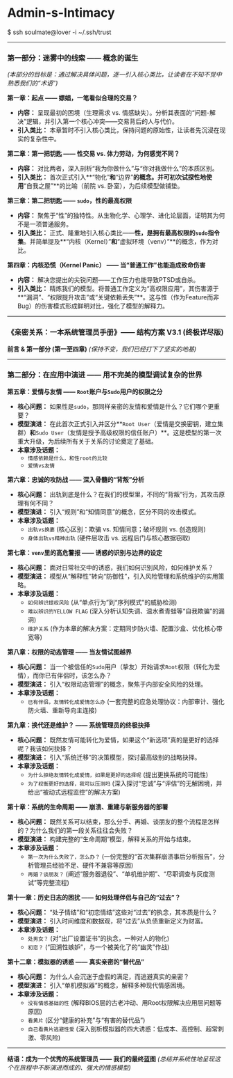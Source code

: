 # Admin-s-Intimacy
$ ssh soulmate@lover -i ~/.ssh/trust

---


### **第一部分：迷雾中的线索 —— 概念的诞生**
*(本部分的目标是：通过解决具体问题，逐一引入核心类比，让读者在不知不觉中熟悉我们的“术语”)*

**第一章：起点 —— 嫖娼，一笔看似合理的交易？**
*   **内容：** 呈现最初的困境（生理需求 vs. 情感缺失）。分析其表面的“问题-解决”逻辑，并引入第一个核心冲突——交易背后的人与代价。
*   **引入类比：** 本章暂时不引入核心类比，保持问题的原始性，让读者先沉浸在现实的复杂性中。

**第二章：第一把钥匙 —— 性交易 vs. 体力劳动，为何感觉不同？**
*   **内容：** 对比两者，深入剖析“我为你做什么”与“你对我做什么”的本质区别。
*   **引入类比：** 首次正式引入**“物化”**和**“边界”**的概念。并可初次试探性地使用**“自我之屋”**的比喻（前院 vs. 卧室），为后续模型做铺垫。

**第三章：第二把钥匙 —— `sudo`，性的最高权限**
*   **内容：** 聚焦于“性”的独特性。从生物化学、心理学、进化论层面，证明其为何不是一项普通服务。
*   **引入类比：** 正式、隆重地引入核心类比——**性，是拥有最高权限的`sudo`指令集**。并简单提及**“内核（Kernel）”**和**“虚拟环境（venv）”**的概念，作为对比。

**第四章：内核恐慌（Kernel Panic） —— 当“普通工作”也能造成致命伤害**
*   **内容：** 解决您提出的尖锐问题——工作压力也能导致PTSD或自杀。
*   **引入类比：** 精炼我们的模型。将普通工作定义为“高权限应用”，其伤害源于**“漏洞”、“权限提升攻击”或“关键依赖丢失”**。这与性（作为Feature而非Bug）的伤害模式形成鲜明对比，强化了模型的解释力。


---

### **《亲密关系：一本系统管理员手册》—— 结构方案 V3.1 (终极详尽版)**

**前言 & 第一部分 (第一至四章)**
*(保持不变，我们已经打下了坚实的地基)*

---

### **第二部分：在应用中演进 —— 用不完美的模型调试复杂的世界**

**第五章：爱情与友情 —— `Root`账户与`Sudo`用户的权限之分**

*   **核心问题：** 如果性是`sudo`，那同样亲密的友情和爱情是什么？它们哪个更重要？
*   **模型演进：** 在此首次正式引入并区分**`Root User`（爱情是交换密钥，建立集群）**和**`Sudo User`（友情是授予高级权限的信任账户）**。这是模型的第一次重大升级，为后续所有关于关系的讨论奠定了基础。
*   **本章涉及话题：**
    *   `情感依赖是什么，和性root的比较`
    *   `爱情vs友情`

**第六章：忠诚的攻防战 —— 深入骨髓的“背叛”分析**

*   **核心问题：** 出轨到底是什么？在我们的模型里，不同的“背叛”行为，其攻击原理有何不同？
*   **模型演进：** 引入“规则”和“知情同意”的概念，区分不同的攻击模式。
*   **本章涉及话题：**
    *   `出轨vs换妻` (核心区别：欺骗 vs. 知情同意；破坏规则 vs. 创造规则)
    *   `身体出轨vs精神出轨` (硬件层攻击 vs. 远程后门与核心数据窃取)

**第七章：`venv`里的高危警报 —— 诱惑的识别与边界的设定**

*   **核心问题：** 面对日常社交中的诱惑，我们如何识别风险，如何维护关系？
*   **模型演进：** 模型从“解释性”转向“防御性”，引入风险管理和系统维护的实用策略。
*   **本章涉及话题：**
    *   `如何辨识提权风险` (从“单点行为”到“序列模式”的威胁检测)
    *   `难以辨识的YELLOW FLAG` (深入分析认知失调、温水煮青蛙等“自我欺骗”的漏洞)
    *   `维护关系` (作为本章的解决方案：定期同步防火墙、配置沙盒、优化核心带宽等)

**第八章：权限的动态管理 —— 当友情试图越界**

*   **核心问题：** 当一个被信任的`Sudo`用户（挚友）开始请求`Root`权限（转化为爱情），而你已有伴侣时，该怎么办？
*   **模型演进：** 引入“权限动态管理”的概念，聚焦于内部安全风险的处理。
*   **本章涉及话题：**
    *   `已有伴侣，友情转化成爱情怎么办` (一套完整的应急处理协议：内部审计、强化防火墙、重新导向主连接)

**第九章：换代还是维护？ —— 系统管理员的终极抉择**

*   **核心问题：** 既然友情可能转化为爱情，如果这个“新选项”真的是更好的选择呢？我该如何抉择？
*   **模型演进：** 引入“系统迁移”的决策模型，探讨最高级别的战略抉择。
*   **本章涉及话题：**
    *   `为什么拒绝友情转化成爱情，如果是更好的选择呢` (提出更换系统的可能性)
    *   `为了权衡更好的选择，我可以压测吗` (深入探讨“忠诚”与“评估”的无解困境，并给出“被动式远程监控”的解决方案)

**第十章：系统的生命周期 —— 崩溃、重建与新服务器的部署**

*   **核心问题：** 既然关系可以结束，那么分手、再婚、谈朋友的整个流程是怎样的？为什么我们的第一段关系往往会失败？
*   **模型演进：** 构建完整的“生命周期”模型，解释关系的开始与结束。
*   **本章涉及话题：**
    *   `第一次为什么失败了，怎么办？` (一份完整的“首次集群崩溃事后分析报告”，分析管理员经验不足、硬件不兼容等原因)
    *   `再婚？谈朋友？` (阐述“服务器退役”、“单机维护期”、“尽职调查与灰度测试”等完整流程)

**第十一章：历史日志的困扰 —— 如何处理伴侣与自己的“过去”？**

*   **核心问题：** “处子情结”和“初恋情结”这些对“过去”的执念，其本质是什么？
*   **模型演进：** 引入时间维度和数据观，将“过去”从负债重新定义为财富。
*   **本章涉及话题：**
    *   `处男女？` (对“出厂设置证书”的执念，一种对人的物化)
    *   `初恋？` (“回溯性嫉妒”，与一个被美化了的“幽灵”作战)

**第十二章：模拟器的诱惑 —— 真实亲密的“替代品”**

*   **核心问题：** 为什么人会沉迷于虚假的满足，而逃避真实的亲密？
*   **模型演进：** 引入“单机模拟器”的概念，解释多种现代情感困境。
*   **本章涉及话题：**
    *   `没有情感基础的性` (解释BIOS层的古老冲动、用Root权限解决应用层问题等原因)
    *   `看黄片` (区分“健康的补充”与“有害的替代品”)
    *   `自己看黄片逃避性爱` (深入剖析模拟器的四大诱惑：低成本、高控制、超常刺激、零风险)

---

**结语：成为一个优秀的系统管理员 —— 我们的最终蓝图**
*(总结并系统性地呈现这个在旅程中不断演进而成的、强大的情感模型)*

